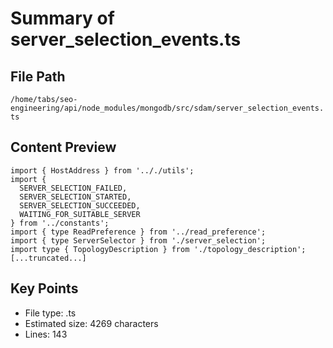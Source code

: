# Summary of server_selection_events.ts
  
## File Path
`/home/tabs/seo-engineering/api/node_modules/mongodb/src/sdam/server_selection_events.ts`

## Content Preview
```
import { HostAddress } from '.././utils';
import {
  SERVER_SELECTION_FAILED,
  SERVER_SELECTION_STARTED,
  SERVER_SELECTION_SUCCEEDED,
  WAITING_FOR_SUITABLE_SERVER
} from '../constants';
import { type ReadPreference } from '../read_preference';
import { type ServerSelector } from './server_selection';
import type { TopologyDescription } from './topology_description';
[...truncated...]
```

## Key Points
- File type: .ts
- Estimated size: 4269 characters
- Lines: 143
